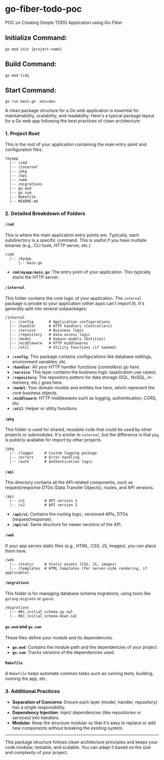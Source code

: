 # go-fiber-todo-poc
POC on Creating Simple TODO Application using Go-Fiber

## Initialize Command:
```
go mod init {project-name}
```

## Build Command:
```
go mod tidy
```

## Start Command:
```
go run main.go -env=dev
```

A clean package structure for a Go web application is essential for maintainability, scalability, and readability. Here's a typical package layout for a Go web app following the best practices of clean architecture:

### 1. **Project Root**
This is the root of your application containing the main entry point and configuration files.

```
/myapp
  |-- /cmd
  |-- /internal
  |-- /pkg
  |-- /api
  |-- /web
  |-- /migrations
  |-- go.mod
  |-- go.sum
  |-- Makefile
  |-- README.md
```

### 2. **Detailed Breakdown of Folders**

#### `/cmd`
This is where the main application entry points are. Typically, each subdirectory is a specific command. This is useful if you have multiple binaries (e.g., CLI tools, HTTP server, etc.)

```
/cmd
  |-- /myapp
      |-- main.go
```

- **`cmd/myapp/main.go`**: The entry point of your application. This typically starts the HTTP server.

#### `/internal`
This folder contains the core logic of your application. The `internal` package is private to your application (other apps can't import it). It's generally split into several subpackages:

```
/internal
  |-- /config       # Application configurations
  |-- /handler      # HTTP handlers (Controllers)
  |-- /service      # Business logic
  |-- /repository   # Data access logic
  |-- /model        # Domain models (Entities)
  |-- /middleware   # HTTP middlewares
  |-- /util         # Utility functions (if needed)
```

- **`/config`**: This package contains configurations like database settings, environment variables, etc.
- **`/handler`**: All your HTTP handler functions (controllers) go here.
- **`/service`**: This layer contains the business logic (application use cases).
- **`/repository`**: The repository pattern for data storage (SQL, NoSQL, in-memory, etc.) goes here.
- **`/model`**: Your domain models and entities live here, which represent the core business objects.
- **`/middleware`**: HTTP middlewares such as logging, authentication, CORS, etc.
- **`/util`**: Helper or utility functions.

#### `/pkg`
This folder is used for shared, reusable code that could be used by other projects or submodules. It's similar to `internal`, but the difference is that `pkg` is publicly available for import by other projects.

```
/pkg
  |-- /logger     # Custom logging package
  |-- /errors     # Error handling
  |-- /auth       # Authentication logic
```

#### `/api`
This directory contains all the API-related components, such as request/response DTOs (Data Transfer Objects), routes, and API versions.

```
/api
  |-- /v1         # API version 1
  |-- /v2         # API version 2
```

- **`/api/v1`**: Contains the routing logic, versioned APIs, DTOs (request/response).
- **`/api/v2`**: Same structure for newer versions of the API.

#### `/web`
If your app serves static files (e.g., HTML, CSS, JS, images), you can place them here.

```
/web
  |-- /static     # Static assets (CSS, JS, images)
  |-- /templates  # HTML templates (for server-side rendering, if applicable)
```

#### `/migrations`
This folder is for managing database schema migrations, using tools like `golang-migrate` or `goose`.

```
/migrations
  |-- 001_initial_schema.up.sql
  |-- 001_initial_schema.down.sql
```

#### `go.mod` and `go.sum`
These files define your module and its dependencies.

- **`go.mod`**: Contains the module path and the dependencies of your project.
- **`go.sum`**: Tracks versions of the dependencies used.

#### `Makefile`
A `Makefile` helps automate common tasks such as running tests, building, running the app, etc.

### 3. **Additional Practices**
- **Separation of Concerns**: Ensure each layer (model, handler, repository) has a single responsibility.
- **Dependency Injection**: Inject dependencies (like repositories or services) into handlers.
- **Modular**: Keep the structure modular so that it's easy to replace or add new components without breaking the existing system.

---

This package structure follows clean architecture principles and keeps your code modular, testable, and scalable. You can adapt it based on the size and complexity of your project.
